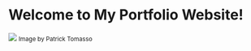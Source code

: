 <h1>Welcome to My Portfolio Website!</h1>
<img src="https://images.unsplash.com/photo-1487088678257-3a541e6e3922?ixlib=rb-4.0.3&ixid=MnwxMjA3fDB8MHxzZWFyY2h8MTd8fHBvcnRmb2xpb3xlbnwwfHwwfHw%3D&auto=format&fit=crop&w=1000&q=60"/>
<small>Image by Patrick Tomasso</small>
